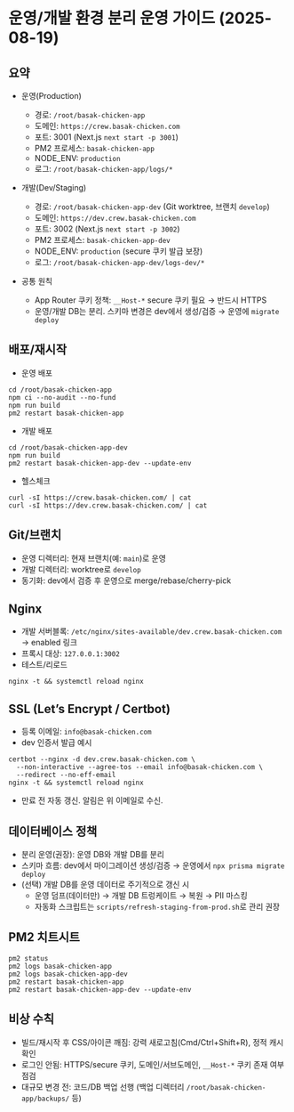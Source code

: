 # 운영/개발 환경 분리 운영 가이드 (2025-08-19)

## 요약
- 운영(Production)
  - 경로: `/root/basak-chicken-app`
  - 도메인: `https://crew.basak-chicken.com`
  - 포트: 3001 (Next.js `next start -p 3001`)
  - PM2 프로세스: `basak-chicken-app`
  - NODE_ENV: `production`
  - 로그: `/root/basak-chicken-app/logs/*`

- 개발(Dev/Staging)
  - 경로: `/root/basak-chicken-app-dev` (Git worktree, 브랜치 `develop`)
  - 도메인: `https://dev.crew.basak-chicken.com`
  - 포트: 3002 (Next.js `next start -p 3002`)
  - PM2 프로세스: `basak-chicken-app-dev`
  - NODE_ENV: `production` (secure 쿠키 발급 보장)
  - 로그: `/root/basak-chicken-app-dev/logs-dev/*`

- 공통 원칙
  - App Router 쿠키 정책: `__Host-*` secure 쿠키 필요 → 반드시 HTTPS
  - 운영/개발 DB는 분리. 스키마 변경은 dev에서 생성/검증 → 운영에 `migrate deploy`

## 배포/재시작
- 운영 배포
```
cd /root/basak-chicken-app
npm ci --no-audit --no-fund
npm run build
pm2 restart basak-chicken-app
```
- 개발 배포
```
cd /root/basak-chicken-app-dev
npm run build
pm2 restart basak-chicken-app-dev --update-env
```
- 헬스체크
```
curl -sI https://crew.basak-chicken.com/ | cat
curl -sI https://dev.crew.basak-chicken.com/ | cat
```

## Git/브랜치
- 운영 디렉터리: 현재 브랜치(예: `main`)로 운영
- 개발 디렉터리: worktree로 `develop`
- 동기화: dev에서 검증 후 운영으로 merge/rebase/cherry-pick

## Nginx
- 개발 서버블록: `/etc/nginx/sites-available/dev.crew.basak-chicken.com` → enabled 링크
- 프록시 대상: `127.0.0.1:3002`
- 테스트/리로드
```
nginx -t && systemctl reload nginx
```

## SSL (Let’s Encrypt / Certbot)
- 등록 이메일: `info@basak-chicken.com`
- dev 인증서 발급 예시
```
certbot --nginx -d dev.crew.basak-chicken.com \
  --non-interactive --agree-tos --email info@basak-chicken.com \
  --redirect --no-eff-email
nginx -t && systemctl reload nginx
```
- 만료 전 자동 갱신. 알림은 위 이메일로 수신.

## 데이터베이스 정책
- 분리 운영(권장): 운영 DB와 개발 DB를 분리
- 스키마 흐름: dev에서 마이그레이션 생성/검증 → 운영에서 `npx prisma migrate deploy`
- (선택) 개발 DB를 운영 데이터로 주기적으로 갱신 시
  - 운영 덤프(데이터만) → 개발 DB 트렁케이트 → 복원 → PII 마스킹
  - 자동화 스크립트는 `scripts/refresh-staging-from-prod.sh`로 관리 권장

## PM2 치트시트
```
pm2 status
pm2 logs basak-chicken-app
pm2 logs basak-chicken-app-dev
pm2 restart basak-chicken-app
pm2 restart basak-chicken-app-dev --update-env
```

## 비상 수칙
- 빌드/재시작 후 CSS/아이콘 깨짐: 강력 새로고침(Cmd/Ctrl+Shift+R), 정적 캐시 확인
- 로그인 안됨: HTTPS/secure 쿠키, 도메인/서브도메인, `__Host-*` 쿠키 존재 여부 점검
- 대규모 변경 전: 코드/DB 백업 선행 (백업 디렉터리 `/root/basak-chicken-app/backups/` 등)
